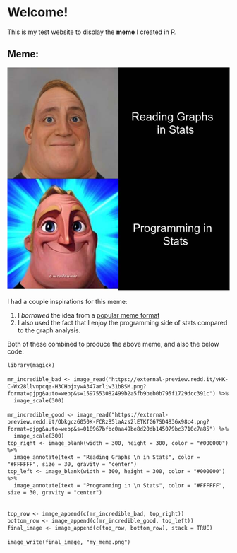 # Welcome!
This is my test website to display the **meme** I created in R.

## Meme:
![](my_meme.png)

I had a couple inspirations for this meme:
1. I *borrowed* the idea from a [popular meme format](https://knowyourmeme.com/memes/mr-incredible-becoming-uncanny)
2. I also used the fact that I enjoy the programming side of stats compared to the graph analysis. 

Both of these combined to produce the above meme, and also the below code:

```
library(magick)

mr_incredible_bad <- image_read("https://external-preview.redd.it/vHK-C-Wx28llvnpcqe-H3CHbjxywA347arliw31bBSM.png?format=pjpg&auto=webp&s=1597553082499b2a5fb9beb0b795f1729dcc391c") %>%
  image_scale(300)

mr_incredible_good <- image_read("https://external-preview.redd.it/Obkgcz6050K-FCRzB5laAzs2lETKfG67SD4836x98c4.png?format=pjpg&auto=webp&s=018967bfbc0aa49be8d20db145079bc3710c7a85") %>%
  image_scale(300)
top_right <- image_blank(width = 300, height = 300, color = "#000000") %>%
  image_annotate(text = "Reading Graphs \n in Stats", color = "#FFFFFF", size = 30, gravity = "center")
top_left <- image_blank(width = 300, height = 300, color = "#000000") %>%
  image_annotate(text = "Programming in \n Stats", color = "#FFFFFF", size = 30, gravity = "center")


top_row <- image_append(c(mr_incredible_bad, top_right))
bottom_row <- image_append(c(mr_incredible_good, top_left))
final_image <- image_append(c(top_row, bottom_row), stack = TRUE)

image_write(final_image, "my_meme.png")
```
